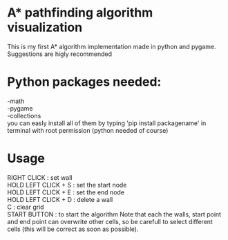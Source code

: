# A* pathfinding  algorithm visualization
  This is my first A* algorithm implementation made in python and pygame. Suggestions are higly recommended

# Python packages needed:
  -math<br/>
  -pygame<br/>
  -collections<br/>
  you can easly install all of them by typing 'pip install packagename' in terminal with root permission (python needed of course)

# Usage
  RIGHT CLICK : set wall<br/>
  HOLD LEFT CLICK + S : set the start node<br/>
  HOLD LEFT CLICK + E : set the end node <br/>
  HOLD LEFT CLICK + D : delete a wall<br/>
  C : clear grid<br/>
  START BUTTON : to start the algorithm
  Note that each the walls, start point and end point can overwrite other cells, so be carefull to select different cells (this will be correct as soon as possible).
